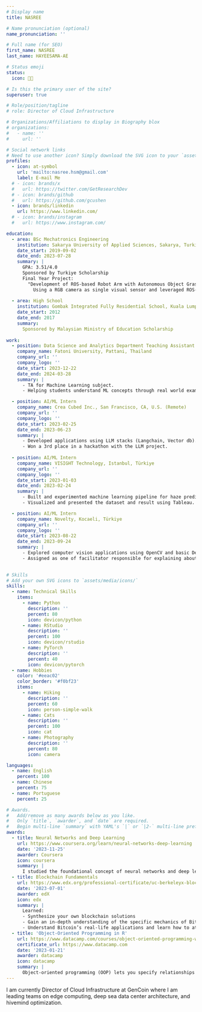 ```yaml
---
# Display name
title: NASREE 

# Name pronunciation (optional)
name_pronunciation: ''

# Full name (for SEO)
first_name: NASREE
last_name: HAYEESAMA-AE

# Status emoji
status:
  icon: 🧑‍🎓️

# Is this the primary user of the site?
superuser: true

# Role/position/tagline
# role: Director of Cloud Infrastructure

# Organizations/Affiliations to display in Biography blox
# organizations:
#   - name: ''
#     url: ''

# Social network links
# Need to use another icon? Simply download the SVG icon to your `assets/media/icons/` folder.
profiles:
  - icon: at-symbol
    url: 'mailto:nasree.hsm@gmail.com'
    label: E-mail Me
  # - icon: brands/x
  #   url: https://twitter.com/GetResearchDev
  # - icon: brands/github
  #   url: https://github.com/gcushen
  - icon: brands/linkedin
    url: https://www.linkedin.com/
  # - icon: brands/instagram
  #   url: https://www.instagram.com/

education:
  - area: BSc Mechatronics Engineering
    institution: Sakarya University of Applied Sciences, Sakarya, Turkiye
    date_start: 2019-09-02
    date_end: 2023-07-28
    summary: |
      GPA: 3.51/4.0
      Sponsored by Turkiye Scholarship
      Final Year Project:
        "Development of ROS-based Robot Arm with Autonomous Object Grasping Ability"
          Using a RGB camera as single visual sensor and leveraged ROS-Noetic and Moveit package for robotics object grasping. HRG-Net is then deployed for grasps generation. Lastly, user interface is created with Flask to improve accessibility through website.
  
  - area: High School
    institution: Gombak Integrated Fully Residential School, Kuala Lumpur, Malaysia
    date_start: 2012
    date_end: 2017
    summary:
      Sponsored by Malaysian Ministry of Education Scholarship
      
work:
  - position: Data Science and Analytics Department Teaching Assistant
    company_name: Fatoni University, Pattani, Thailand
    company_url: ''
    company_logo: ''
    date_start: 2023-12-22
    date_end: 2024-03-28
    summary: |
      - TA for Machine Learning subject.
      - Helping students understand ML concepts through real world examples and hands on experiences.

  - position: AI/ML Intern
    company_name: Crea Cubed Inc., San Francisco, CA, U.S. (Remote)
    company_url: ''
    company_logo: ''
    date_start: 2023-02-25
    date_end: 2023-06-23
    summary: |
      - Developed applications using LLM stacks (Langchain, Vector db).
      - Won a 3rd place in a hackathon with the LLM project.
  
  - position: AI/ML Intern
    company_name: VISIGHT Technology, Istanbul, Türkiye
    company_url: ''
    company_logo: ''
    date_start: 2023-01-03
    date_end: 2023-02-24
    summary: |
      - Built and experimented machine learning pipeline for haze prediction dataset.
      - Visualized and presented the dataset and result using Tableau.

  - position: AI/ML Intern
    company_name: Novelty, Kocaeli, Türkiye
    company_url: ''
    company_logo: ''
    date_start: 2023-08-22
    date_end: 2023-09-24
    summary: |
      - Explored computer vision applications using OpenCV and basic Deep learning.
      - Assigned as one of facilitator responsible for explaining about Deep learning.
  

# Skills
# Add your own SVG icons to `assets/media/icons/`
skills:
  - name: Technical Skills
    items:
      - name: Python
        description: ''
        percent: 80
        icon: devicon/python
      - name: RStudio
        description: ''
        percent: 100
        icon: devicon/rstudio
      - name: PyTorch
        description: ''
        percent: 40
        icon: devicon/pytorch
  - name: Hobbies
    color: '#eeac02'
    color_border: '#f0bf23'
    items:
      - name: Hiking
        description: ''
        percent: 60
        icon: person-simple-walk
      - name: Cats
        description: ''
        percent: 100
        icon: cat
      - name: Photography
        description: ''
        percent: 80
        icon: camera

languages:
  - name: English
    percent: 100
  - name: Chinese
    percent: 75
  - name: Portuguese
    percent: 25

# Awards.
#   Add/remove as many awards below as you like.
#   Only `title`, `awarder`, and `date` are required.
#   Begin multi-line `summary` with YAML's `|` or `|2-` multi-line prefix and indent 2 spaces below.
awards:
  - title: Neural Networks and Deep Learning
    url: https://www.coursera.org/learn/neural-networks-deep-learning
    date: '2023-11-25'
    awarder: Coursera
    icon: coursera
    summary: |
      I studied the foundational concept of neural networks and deep learning. By the end, I was familiar with the significant technological trends driving the rise of deep learning; build, train, and apply fully connected deep neural networks; implement efficient (vectorized) neural networks; identify key parameters in a neural network’s architecture; and apply deep learning to your own applications.
  - title: Blockchain Fundamentals
    url: https://www.edx.org/professional-certificate/uc-berkeleyx-blockchain-fundamentals
    date: '2023-07-01'
    awarder: edX
    icon: edx
    summary: |
      Learned:
      - Synthesize your own blockchain solutions
      - Gain an in-depth understanding of the specific mechanics of Bitcoin
      - Understand Bitcoin’s real-life applications and learn how to attack and destroy Bitcoin, Ethereum, smart contracts and Dapps, and alternatives to Bitcoin’s Proof-of-Work consensus algorithm
  - title: 'Object-Oriented Programming in R'
    url: https://www.datacamp.com/courses/object-oriented-programming-with-s3-and-r6-in-r
    certificate_url: https://www.datacamp.com
    date: '2023-01-21'
    awarder: datacamp
    icon: datacamp
    summary: |
      Object-oriented programming (OOP) lets you specify relationships between functions and the objects that they can act on, helping you manage complexity in your code. This is an intermediate level course, providing an introduction to OOP, using the S3 and R6 systems. S3 is a great day-to-day R programming tool that simplifies some of the functions that you write. R6 is especially useful for industry-specific analyses, working with web APIs, and building GUIs.
---
```


I am currently Director of Cloud Infrastructure at GenCoin where I am leading teams on edge computing, deep sea data center architecture, and hivemind optimization.
